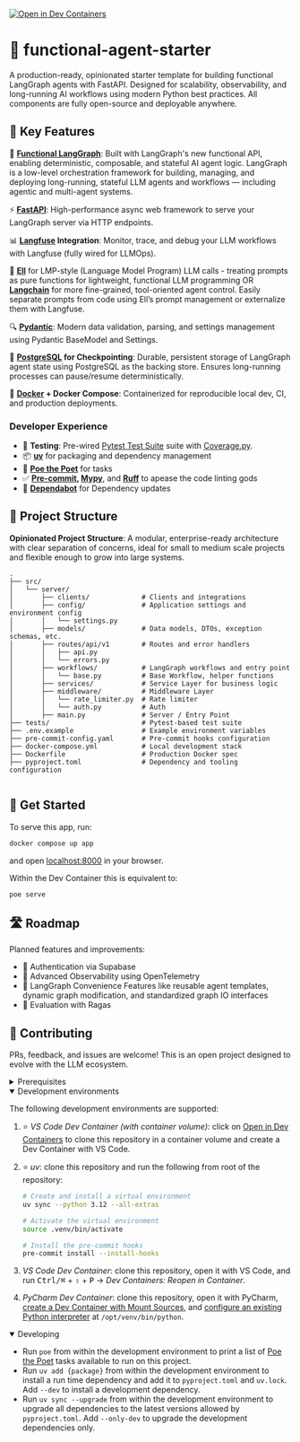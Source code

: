 [![Open in Dev Containers](https://img.shields.io/static/v1?label=Dev%20Containers&message=Open&color=blue&logo=data:image/svg%2bxml;base64,PHN2ZyB4bWxucz0iaHR0cDovL3d3dy53My5vcmcvMjAwMC9zdmciIHZpZXdCb3g9IjAgMCAyNCAyNCI+PHBhdGggZmlsbD0iI2ZmZiIgZD0iTTE3IDE2VjdsLTYgNU0yIDlWOGwxLTFoMWw0IDMgOC04aDFsNCAyIDEgMXYxNGwtMSAxLTQgMmgtMWwtOC04LTQgM0gzbC0xLTF2LTFsMy0zIi8+PC9zdmc+)](https://vscode.dev/redirect?url=vscode://ms-vscode-remote.remote-containers/cloneInVolume?url=https://github.com/clintjohnsn/functional-langgraph-fastapi-starter)

# 🚀 functional-agent-starter

A production-ready, opinionated starter template for building functional LangGraph agents with FastAPI. Designed for scalability, observability, and long-running AI workflows using modern Python best practices. All components are fully open-source and deployable anywhere.

## 🎯 Key Features
🦜 **[Functional LangGraph](https://github.com/langchain-ai/langgraph)**: Built with LangGraph's new functional API, enabling deterministic, composable, and stateful AI agent logic. LangGraph is a low-level orchestration framework for building, managing, and deploying long-running, stateful LLM agents and workflows — including agentic and multi-agent systems.

⚡ **[FastAPI](https://github.com/fastapi/fastapi)**: High-performance async web framework to serve your LangGraph server via HTTP endpoints.

📊 **[Langfuse](https://github.com/langfuse/langfuse) Integration**: Monitor, trace, and debug your LLM workflows with Langfuse (fully wired for LLMOps).

🧠 **[Ell](https://docs.ell.so/#)** for LMP-style (Language Model Program) LLM calls - treating prompts as pure functions for lightweight, functional LLM programming OR **[Langchain](https://github.com/langchain-ai/langchain)** for more fine-grained, tool-oriented agent control. Easily separate prompts from code using Ell’s prompt management or externalize them with Langfuse.

🔍 **[Pydantic](https://github.com/pydantic/pydantic)**: Modern data validation, parsing, and settings management using Pydantic BaseModel and Settings.

 💾 **[PostgreSQL](https://www.postgresql.org/) for Checkpointing**: Durable, persistent storage of LangGraph agent state using PostgreSQL as the backing store. Ensures long-running processes can pause/resume deterministically.

🐳 **[Docker](https://www.docker.com/) + Docker Compose**: Containerized for reproducible local dev, CI, and production deployments.


### Developer Experience
- 🧪 **Testing**: Pre-wired [Pytest Test Suite](https://docs.pytest.org/en/stable/) suite with [Coverage.py](https://github.com/nedbat/coveragepy).
- 📦 **[uv](https://github.com/astral-sh/uv)** for packaging and dependency management
- 🤖 **[Poe the Poet](https://github.com/nat-n/poethepoet)** for tasks
- ✅ **[Pre-commit](https://pre-commit.com/), [Mypy](https://github.com/python/mypy)**, and **[Ruff](https://github.com/astral-sh/ruff)** to apease the code linting gods
- 🧰 **[Dependabot](https://docs.github.com/en/code-security/dependabot/dependabot-version-updates/about-dependabot-version-updates)** for Dependency updates

## 📁 Project Structure
**Opinionated Project Structure**: A modular, enterprise-ready architecture with clear separation of concerns, ideal for small to medium scale projects and flexible enough to grow into large systems.

```
.
├── src/
│   └── server/
│       ├── clients/             # Clients and integrations         
│       ├── config/              # Application settings and environment config
│       │   └── settings.py
│       ├── models/              # Data models, DTOs, exception schemas, etc.
│       ├── routes/api/v1        # Routes and error handlers
│       │   ├── api.py
│       │   └── errors.py
│       ├── workflows/           # LangGraph workflows and entry point
│       │   └── base.py          # Base Workflow, helper functions
│       ├── services/            # Service Layer for business logic
│       ├── middleware/          # Middleware Layer
│       │   └── rate_limiter.py  # Rate limiter
│       │   └── auth.py          # Auth
│       ├── main.py              # Server / Entry Point
├── tests/                       # Pytest-based test suite
├── .env.example                 # Example environment variables
├── pre-commit-config.yaml       # Pre-commit hooks configuration
├── docker-compose.yml           # Local development stack
├── Dockerfile                   # Production Docker spec
├── pyproject.toml               # Dependency and tooling configuration


```

## 👟 Get Started

To serve this app, run:

```sh
docker compose up app
```

and open [localhost:8000](http://localhost:8000) in your browser.

Within the Dev Container this is equivalent to:

```sh
poe serve
```

## 🛣️ Roadmap
Planned features and improvements:
- 🔐 Authentication via Supabase
- 📡 Advanced Observability using OpenTelemetry
- 🔄 LangGraph Convenience Features like reusable agent templates, dynamic graph modification, and standardized graph IO interfaces
- 🧪 Evaluation with Ragas

## 🌱 Contributing

PRs, feedback, and issues are welcome! This is an open project designed to evolve with the LLM ecosystem.

<details>
<summary>Prerequisites</summary>

1. [Generate an SSH key](https://docs.github.com/en/authentication/connecting-to-github-with-ssh/generating-a-new-ssh-key-and-adding-it-to-the-ssh-agent#generating-a-new-ssh-key) and [add the SSH key to your GitHub account](https://docs.github.com/en/authentication/connecting-to-github-with-ssh/adding-a-new-ssh-key-to-your-github-account).
1. Configure SSH to automatically load your SSH keys:

    ```sh
    cat << EOF >> ~/.ssh/config
    
    Host *
      AddKeysToAgent yes
      IgnoreUnknown UseKeychain
      UseKeychain yes
      ForwardAgent yes
    EOF
    ```

1. [Install Docker Desktop](https://www.docker.com/get-started).
1. [Install VS Code](https://code.visualstudio.com/) and [VS Code's Dev Containers extension](https://marketplace.visualstudio.com/items?itemName=ms-vscode-remote.remote-containers). Alternatively, install [PyCharm](https://www.jetbrains.com/pycharm/download/).
1. _Optional:_ install a [Nerd Font](https://www.nerdfonts.com/font-downloads) such as [FiraCode Nerd Font](https://github.com/ryanoasis/nerd-fonts/tree/master/patched-fonts/FiraCode) and [configure VS Code](https://github.com/tonsky/FiraCode/wiki/VS-Code-Instructions) or [PyCharm](https://github.com/tonsky/FiraCode/wiki/Intellij-products-instructions) to use it.

</details>

<details open>
<summary>Development environments</summary>

The following development environments are supported:

1. ⭐️ _VS Code Dev Container (with container volume)_: click on [Open in Dev Containers](https://vscode.dev/redirect?url=vscode://ms-vscode-remote.remote-containers/cloneInVolume?url=https://github.com/clintjohnsn/functional-langgraph-fastapi-starter) to clone this repository in a container volume and create a Dev Container with VS Code.
1. ⭐️ _uv_: clone this repository and run the following from root of the repository:

    ```sh
    # Create and install a virtual environment
    uv sync --python 3.12 --all-extras

    # Activate the virtual environment
    source .venv/bin/activate

    # Install the pre-commit hooks
    pre-commit install --install-hooks
    ```

1. _VS Code Dev Container_: clone this repository, open it with VS Code, and run <kbd>Ctrl/⌘</kbd> + <kbd>⇧</kbd> + <kbd>P</kbd> → _Dev Containers: Reopen in Container_.
1. _PyCharm Dev Container_: clone this repository, open it with PyCharm, [create a Dev Container with Mount Sources](https://www.jetbrains.com/help/pycharm/start-dev-container-inside-ide.html), and [configure an existing Python interpreter](https://www.jetbrains.com/help/pycharm/configuring-python-interpreter.html#widget) at `/opt/venv/bin/python`.

</details>

<details open>
<summary>Developing</summary>

- Run `poe` from within the development environment to print a list of [Poe the Poet](https://github.com/nat-n/poethepoet) tasks available to run on this project.
- Run `uv add {package}` from within the development environment to install a run time dependency and add it to `pyproject.toml` and `uv.lock`. Add `--dev` to install a development dependency.
- Run `uv sync --upgrade` from within the development environment to upgrade all dependencies to the latest versions allowed by `pyproject.toml`. Add `--only-dev` to upgrade the development dependencies only.

</details>
